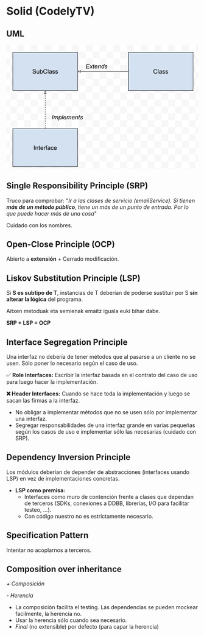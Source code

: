 # Solid (CodelyTV)

## UML

![assets/Untitled.png](assets/Untitled.png)

## Single Responsibility Principle (SRP)

Truco para comprobar:
"_Ir a las clases de servicio (emailService). Si tienen **más de un método público**, tiene un más de un punto de entrada. Por lo que puede hacer más de una cosa_"

Cuidado con los nombres.

## Open-Close Principle (OCP)

Abierto a **extensión** + Cerrado modificación.

## Liskov Substitution Principle (LSP)

Si **S es subtipo de T**, instancias de T deberían de poderse sustituir por S **sin alterar la lógica** del programa.

Aitxen metoduak eta semienak emaitz iguala euki bihar dabe.

**SRP + LSP = OCP**

## Interface Segregation Principle

Una interfaz no debería de tener métodos que al pasarse a un cliente no se usen. Sólo poner lo necesario según el caso de uso.

✅ **Role Interfaces:** Escribir la interfaz basada en el contrato del caso de uso para luego hacer la implementación.

**❌ Header Interfaces:** Cuando se hace toda la implementación y luego se sacan las firmas a la interfaz.

- No obligar a implementar métodos que no se usen sólo por implementar una interfaz.
- Segregar responsabilidades de una interfaz grande en varias pequeñas según los casos de uso e implementar sólo las necesarias (cuidado con SRP).

## Dependency Inversion Principle

Los módulos deberían de depender de abstracciones (interfaces usando LSP) en vez de implementaciones concretas.

- **LSP como premisa:**
  - Interfaces como muro de contención frente a clases que dependan de terceros (SDKs, conexiones a DDBB, librerías, I/O para facilitar testeo, ...).
  - Con código nuestro no es estrictamente necesario.

## Specification Pattern

Intentar no acoplarnos a terceros.

## Composition over inheritance

_+ Composición_

_- Herencia_

- La composición facilita el testing. Las dependencias se pueden mockear facilmente, la herencia no.
- Usar la herencia sólo cuando sea necesario.
- _Final_ (no extensible) por defecto (para capar la herencia)
